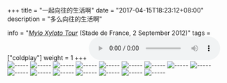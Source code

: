 +++
title = "一起向往的生活啊"
date = "2017-04-15T18:23:12+08:00"
description = "多么向往的生活啊"

info = "[*Mylo Xyloto Tour*](https://timeline.coldplay.com/show/stade-de-france/) (Stade de France, 2 September 2012)"
tags = ["coldplay"]
weight = 1
+++
<audio src="http://m10.music.126.net/20200204180956/a4efb2ae5c2a77ff5430380b011123da/ymusic/4f9e/8156/ed1c/34e8fef0e03c22975020fc26ce13d3f8.mp3" controls="controls" autoplay="autoplay">
Your browser does not support the audio tag.
</audio>
![](https://ipfs.globalupload.io/QmbBcjcqz9WFqtUp1CXiXSvkym2KHshWeQsH2gMJJW54AW "-----")
![](https://ipfs.globalupload.io/QmdUgchdnenqzUUhF3cm1qomBTn5Ev1efMnrSHETH27ypW "-----")
![](https://ipfs.globalupload.io/QmWs5mDpRcFEnrgB5zRuK1GpRuC8ekUJU4LdSgFDRg12FH "-----")
![](https://ipfs.globalupload.io/QmXEvCjb5tD38j9zFVcgG8cmQDucjb343fUsgDnv4hKPNf "-----")
![](https://ipfs.globalupload.io/QmUYFimKJGFKkimexBihMdbacissQUS5AR6SHkL6xjt5cN "-----")
![](https://ipfs.globalupload.io/QmNngHZwrsB6DvyCaoxt5Y4FBmXVGi8ZoMBNLgG2Qm8CP7 "-----")
![](https://ipfs.globalupload.io/QmPMyL3e2Y3mF4m1ktgCjaTQiv22HFNU45qCoqzT23GGnd "-----")
![](https://ipfs.globalupload.io/QmSAh4BXZXTdikL4hxyB7SuaCwLqzwp5G5oes1EDPcSUN3 "-----")
![](https://ipfs.globalupload.io/QmdbftQTFLhd2hJHxzFf4QNcE2dKHTE6V17PBnEwp1aYNe "-----")
![](https://ipfs.globalupload.io/QmQEz7UbyfNbWFfiCA1YJALUDDtgJhcFdc22xWWC5CCug6 "-----")
![](https://ipfs.globalupload.io/QmNhnJBYtZfZjKVSfJVHriis4YStqWaru8AJHmoUU3cuqe "-----")
![](https://ipfs.globalupload.io/Qmax2qQ1mQQWMYf3qwFT6P13anxV6S9wGEB5uiRjkUB9iG "-----")
![](https://ipfs.globalupload.io/QmS6qfMqm4m8UwoCzSdFffd6gtEHsszomYXSgyaztuQinx "-----")
![](https://ipfs.globalupload.io/QmTHNTXewfzrmzK22HJ8imYyKuBuP5maxAoCtAEpnnDEuN "-----")
![](https://ipfs.globalupload.io/QmRLuRVUE2jWMGfe4GxsjmRvYYDkwh3bVuaoU2EoGr7Nfr "-----")
![](https://ipfs.globalupload.io/QmRyn3jpDbu91QobLmMSdb3yeBAjdofgCeHC8xYhwQuRQD "-----")